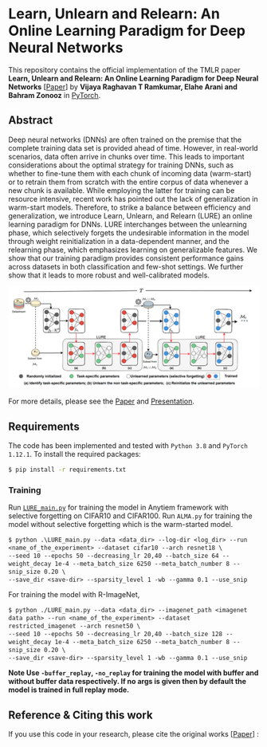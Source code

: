 # Learn, Unlearn and Relearn: An Online Learning Paradigm for Deep Neural Networks

This repository contains the official implementation of the TMLR paper **Learn, Unlearn and Relearn: An Online Learning Paradigm for Deep Neural Networks** [[Paper](https://openreview.net/forum?id=WN1O2MJDST)] by **Vijaya Raghavan T Ramkumar, Elahe Arani and Bahram Zonooz** in [PyTorch](https://pytorch.org/). 

## Abstract
Deep neural networks (DNNs) are often trained on the premise that the complete training
data set is provided ahead of time. However, in real-world scenarios, data often arrive
in chunks over time. This leads to important considerations about the optimal strategy
for training DNNs, such as whether to fine-tune them with each chunk of incoming data
(warm-start) or to retrain them from scratch with the entire corpus of data whenever a new
chunk is available. While employing the latter for training can be resource intensive, recent
work has pointed out the lack of generalization in warm-start models. Therefore, to strike
a balance between efficiency and generalization, we introduce Learn, Unlearn, and Relearn
(LURE) an online learning paradigm for DNNs. LURE interchanges between the unlearning
phase, which selectively forgets the undesirable information in the model through weight
reinitialization in a data-dependent manner, and the relearning phase, which emphasizes
learning on generalizable features. We show that our training paradigm provides consistent
performance gains across datasets in both classification and few-shot settings. We further
show that it leads to more robust and well-calibrated models.

![alt text](https://github.com/NeurAI-Lab/LURE/blob/main/method_LURE.png) 

For more details, please see the [Paper](https://openreview.net/forum?id=WN1O2MJDST) and [Presentation](https://www.youtube.com/@neurai4080).

## Requirements

The code has been implemented and tested with `Python 3.8` and `PyTorch 1.12.1`.  To install the required packages: 
```bash
$ pip install -r requirements.txt
```


### Training 

Run [`LURE_main.py`](./LURE_main.py) for training the model in Anytiem framework with selective forgetting on CIFAR10 and CIFAR100. Run `ALMA.py` for training the model without selective forgetting which is the warm-started model. 

```
$ python .\LURE_main.py --data <data_dir> --log-dir <log_dir> --run <name_of_the_experiment> --dataset cifar10 --arch resnet18 \
--seed 10 --epochs 50 --decreasing_lr 20,40 --batch_size 64 --weight_decay 1e-4 --meta_batch_size 6250 --meta_batch_number 8 --snip_size 0.20 \
--save_dir <save-dir> --sparsity_level 1 -wb --gamma 0.1 --use_snip
```
For training the model with R-ImageNet, 

```
$ python ./LURE_main.py --data <data_dir> --imagenet_path <imagenet data path> --run <name_of_the_experiment> --dataset restricted_imagenet --arch resnet50 \
--seed 10 --epochs 50 --decreasing_lr 20,40 --batch_size 128 --weight_decay 1e-4 --meta_batch_size 6250 --meta_batch_number 8 --snip_size 0.20 \
--save_dir <save-dir> --sparsity_level 1 -wb --gamma 0.1 --use_snip

```
**Note Use `-buffer_replay`, `-no_replay` for training the model with buffer and without buffer data respectively. If no args is given then by default the model is trained in full replay mode.**




## Reference & Citing this work

If you use this code in your research, please cite the original works [[Paper](https://openreview.net/forum?id=WN1O2MJDST)] :

```


```


